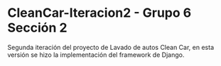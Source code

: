 # CleanCar-Iteracion2 - Grupo 6 Sección 2
Segunda iteración del proyecto de Lavado de autos Clean Car, en esta versión se hizo la implementación del framework de Django.
